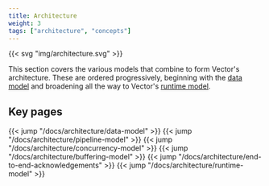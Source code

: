 ```yaml
---
title: Architecture
weight: 3
tags: ["architecture", "concepts"]
---
```


{{< svg "img/architecture.svg" >}}

This section covers the various models that combine to form Vector's architecture. These are ordered progressively, beginning with the [data model][data_model] and broadening all the way to Vector's [runtime model][runtime_model].

## Key pages

{{< jump "/docs/architecture/data-model" >}}
{{< jump "/docs/architecture/pipeline-model" >}}
{{< jump "/docs/architecture/concurrency-model" >}}
{{< jump "/docs/architecture/buffering-model" >}}
{{< jump "/docs/architecture/end-to-end-acknowledgements" >}}
{{< jump "/docs/architecture/runtime-model" >}}

[data_model]: /docs/architecture/data-model
[runtime_model]: /docs/architecture/runtime-model
